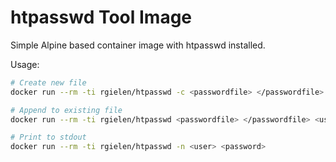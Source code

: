 # htpasswd Tool Image

Simple Alpine based container image with htpasswd installed.

Usage:

```bash
# Create new file
docker run --rm -ti rgielen/htpasswd -c <passwordfile> </passwordfile> <user> <password>

# Append to existing file
docker run --rm -ti rgielen/htpasswd <passwordfile> </passwordfile> <user> <password>

# Print to stdout
docker run --rm -ti rgielen/htpasswd -n <user> <password>
```
